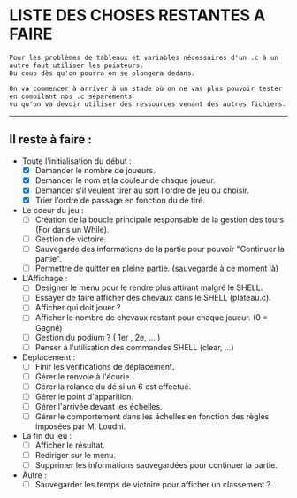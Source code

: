 # LISTE DES CHOSES RESTANTES A FAIRE

    Pour les problèmes de tableaux et variables nécessaires d'un .c à un autre faut utiliser les pointeurs.
    Du coup dès qu'on pourra on se plongera dedans.

    On va commencer à arriver à un stade où on ne vas plus pouvoir tester en compilant nos .c séparéments 
    vu qu'on va devoir utiliser des ressources venant des autres fichiers.

-------------------------------------------------------------------------------

## Il reste à faire :

* Toute l'initialisation du début :
    - [X] Demander le nombre de joueurs.
    - [X] Demander le nom et la couleur de chaque joueur.
    - [x] Demander s'il veulent tirer au sort l'ordre de jeu ou choisir.
    - [x] Trier l'ordre de passage en fonction du dé tiré.
* Le coeur du jeu :
    - [ ] Création de la boucle principale responsable de la gestion des tours (For dans un While).
    - [ ] Gestion de victoire.
    - [ ] Sauvegarde des informations de la partie pour pouvoir "Continuer la partie".
    - [ ] Permettre de quitter en pleine partie. (sauvegarde à ce moment là)
* L'Affichage :
    - [ ] Designer le menu pour le rendre plus attirant malgré le SHELL.
    - [ ] Essayer de faire afficher des chevaux dans le SHELL (plateau.c).
    - [ ] Afficher qui doit jouer ?
    - [ ] Afficher le nombre de chevaux restant pour chaque joueur. (0 = Gagné)
    - [ ] Gestion du podium ? ( 1er , 2e, ... )
    - [ ] Penser à l'utilisation des commandes SHELL (clear, ...)
* Deplacement :
    - [ ] Finir les vérifications de déplacement.
    - [ ] Gérer le renvoie à l'écurie.
    - [ ] Gérer la relance du dé si un 6 est effectué.
    - [ ] Gérer le point d'apparition.
    - [ ] Gérer l'arrivée devant les échelles.
    - [ ] Gérer le comportement dans les échelles en fonction des règles imposées par M. Loudni.
* La fin du jeu :
    - [ ] Afficher le résultat.
    - [ ] Rediriger sur le menu.
    - [ ] Supprimer les informations sauvegardées pour continuer la partie.
* Autre : 
    - [ ] Sauvegarder les temps de victoire pour afficher un classement ?
